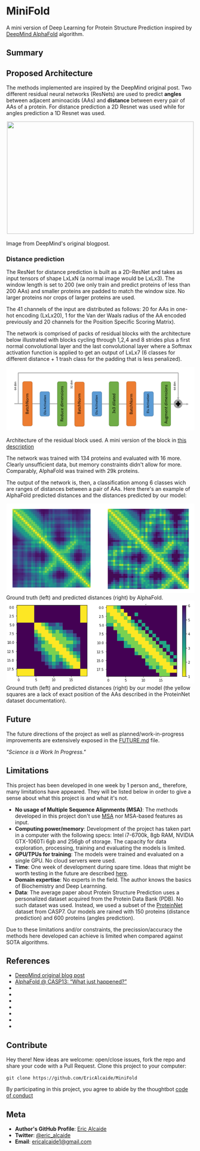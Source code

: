 # MiniFold
A mini version of Deep Learning for Protein Structure Prediction inspired by [DeepMind AlphaFold](https://deepmind.com/blog/alphafold/) algorithm.

## Summary


## Proposed Architecture 

The methods implemented are inspired by the DeepMind original post. Two different residual neural networks (ResNets) are used to predict **angles** between adjacent aminoacids (AAs) and **distance** between every pair of AAs of a protein. For distance prediction a 2D Resnet was used while for angles prediction a 1D Resnet was used.

<div style="text-align:center">
	<img src="https://storage.googleapis.com/deepmind-live-cms/images/Origami-CASP-181127-r01_fig4-method.width-400.png" width="500" height="300">
</div>

Image from DeepMind's original blogpost.

### Distance prediction

The ResNet for distance prediction is built as a 2D-ResNet and takes as input tensors of shape LxLxN (a normal image would be LxLx3). The window length is set to 200 (we only train and predict proteins of less than 200 AAs) and smaller proteins are padded to match the window size. No larger proteins nor crops of larger proteins are used.

The 41 channels of the input are distributed as follows: 20 for AAs in one-hot encoding (LxLx20), 1 for the Van der Waals radius of the AA encoded previously and 20 channels for the Position Specific Scoring Matrix).

The network is comprised of packs of residual blocks with the architecture below illustrated with blocks cycling through 1,2,4 and 8 strides plus a first normal convolutional layer and the last convolutional layer where a Softmax activation function is applied to get an output of LxLx7 (6 classes for different distance + 1 trash class for the padding that is less penalized).

<div style="text-align:center">
	<img src="imgs/elu_resnet_2d.png">
</div>

Architecture of the residual block used. A mini version of the block in [this description](http://predictioncenter.org/casp13/doc/presentations/Pred_CASP13-DeepLearning-AlphaFold-Senior.pdf)

The network was trained with 134 proteins and evaluated with 16 more. Clearly unsufficient data, but memory constraints didn't allow for more. Comparably, AlphaFold was trained with 29k proteins.

The output of the network is, then, a classification among 6 classes wich are ranges of distances between a pair of AAs. Here there's an example of AlphaFold predicted distances and the distances predicted by our model:

<div style="text-align:center">
	<img src="imgs/alphafold_preds.png">
</div>
Ground truth (left) and predicted distances (right) by AlphaFold.

<div style="text-align:center">
	<img src="imgs/our_preds.png">
</div>
Ground truth (left) and predicted distances (right) by our model (the yellow squares are a lack of exact position of the AAs described in the ProteinNet dataset documentation).



## Future
The future directions of the project as well as planned/work-in-progress improvements are extensively exposed in the [FUTURE.md](FUTURE.md) file.

*"Science is a Work In Progress."*


## Limitations
This project has been developed in one week by 1 person and,, therefore, many limitations have appeared.
They will be listed below in order to give a sense about what this project is and what it's not.

* **No usage of Multiple Sequence Alignments (MSA)**: The methods developed in this project don't use [MSA](https://en.wikipedia.org/wiki/Multiple_sequence_alignment) nor MSA-based features as input. 
* **Computing power/memory**: Development of the project has taken part in a computer with the following specs: Intel i7-6700k, 8gb RAM, NVIDIA GTX-1060Ti 6gb and 256gb of storage. The capacity for data exploration, processing, training and evaluating the models is limited.
* **GPU/TPUs for training**: The models were trained and evaluated on a single GPU. No cloud servers were used. 
* **Time**: One week of development during spare time. Ideas that might be worth testing in the future are described [here]().
* **Domain expertise**: No experts in the field. The author knows the basics of Biochemistry and Deep Learnning.
* **Data**: The average paper about Protein Structure Prediction uses a personalized dataset acquired from the Protein Data Bank (PDB). No such dataset was used. Instead, we used a subset of the [ProteinNet](https://github.com/aqlaboratory/proteinnet) dataset from CASP7. Our models are rained with 150 proteins (distance prediction) and 600 proteins (angles prediction). 

Due to these limitations and/or constraints, the precission/accuracy the methods here developed can achieve is limited when compared against SOTA algorithms.


## References
* [DeepMind original blog post](https://deepmind.com/blog/alphafold/)
* [AlphaFold @ CASP13: “What just happened?”](https://moalquraishi.wordpress.com/2018/12/09/alphafold-casp13-what-just-happened/#s2.2)
* []()
* []()
* []()
* []()
* []()
* []()
* []()

## Contribute
Hey there! New ideas are welcome: open/close issues, fork the repo and share your code with a Pull Request.
Clone this project to your computer:
 
`git clone https://github.com/EricAlcaide/MiniFold`
 
By participating in this project, you agree to abide by the thoughtbot [code of conduct](https://thoughtbot.com/open-source-code-of-conduct)
 
## Meta
 
* **Author's GitHub Profile**: [Eric Alcaide](https://github.com/EricAlcaide/)
* **Twitter**: [@eric_alcaide](https://twitter.com/eric_alcaide)
* **Email**: ericalcaide1@gmail.com